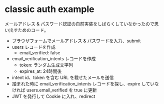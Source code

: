 # classic auth example

メールアドレス & パスワード認証の自前実装をしばらくしていなかったので思い出すためのコード。

- ブラウザフォームでメールアドレス & パスワードを入力、submit
- users レコードを作成
  - email_verified: false
- email_verification_intents レコードを作成
  - token: ランダム生成文字列
  - expires_at: 24時間後
- intent id、token を含む URL を載せたメールを送信
- 踏まれた時に email_verification_intents レコードを探し、expire していなければ users.email_verified を true に更新
- JWT を発行して Cookie に入れ、redirect
